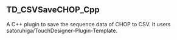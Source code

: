 ## TD_CSVSaveCHOP_Cpp
A C++ plugin to save the sequence data of CHOP to CSV. It users satoruhiga/TouchDesigner-Plugin-Template.
